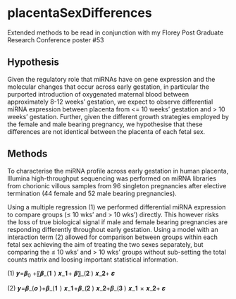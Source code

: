 # placentaSexDifferences
Extended methods to be read in conjunction with my Florey Post Graduate Research Conference poster #53

## Hypothesis

Given the regulatory role that miRNAs have on gene expression and the molecular changes that occur across early gestation, in particular the purported introduction of oxygenated maternal blood between approximately 8-12 weeks’ gestation, we expect to observe differential miRNA expression between placenta from <= 10 weeks’ gestation and > 10 weeks’ gestation. Further, given the different growth strategies employed by the female and male bearing pregnancy, we hypothesise that these differences are not identical between the placenta of each fetal sex.

## Methods

To characterise the miRNA profile across early gestation in human placenta, Illumina high-throughput sequencing was performed on miRNA libraries from chorionic villous samples from 96 singleton pregnancies after elective termination (44 female and 52 male bearing pregnancies).

Using a multiple regression (1) we performed differential miRNA expression to compare groups (≤ 10 wks’ and > 10 wks’) directly. This however risks the loss of true biological signal if male and female bearing pregnancies are responding differently throughout early gestation. Using a  model with an interaction term (2) allowed for comparison between groups within each fetal sex achieving the aim of treating the two sexes separately, but comparing the ≤ 10 wks’ and > 10 wks’ groups without sub-setting the total counts matrix and loosing important statistical information.

(1)                𝒚=𝜷<sub>0</sub> +〖𝜷_(𝟏 ) 𝒙_𝟏+ 𝜷〗_(𝟐 ) 𝒙_𝟐+ 𝜺  

(2)                𝒚=𝜷_(𝒐 )+𝜷_(𝟏 ) 𝒙_𝟏+𝜷_(𝟐 ) 𝒙_𝟐+𝜷_(𝟑 ) 𝒙_𝟏  × 𝒙_𝟐+ 𝜺  

